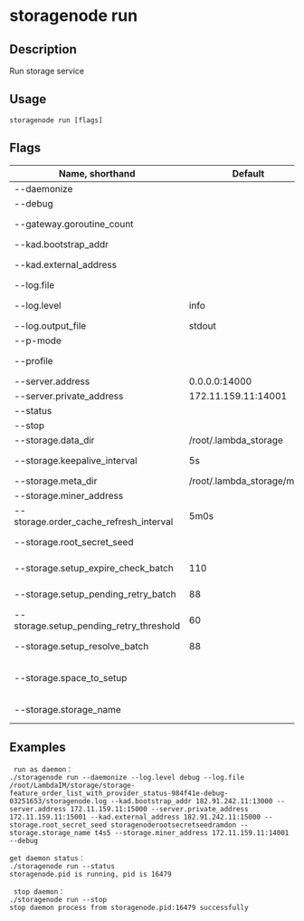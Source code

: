 # storagenode run

## Description

Run storage service

## Usage

```
storagenode run [flags]
```
## Flags

| Name, shorthand| Default   | Description | Required                                                                  |
| --------------- | ----   | -------- | --------------------- 
| --daemonize  |  | run as daemon |
| --debug  |  | run in debug mode |
| --gateway.goroutine_count  |  | storagenode gateway goroutine count |
| --kad.bootstrap_addr  |  | kad bootstrap address |
| --kad.external_address  |  | kad registered address(to other nodes) |
| --log.file  |  | log file path for daemon |
| --log.level  | info | loglevel debug\|info\|warn\|error\|fatal |
| --log.output_file  | stdout | output file of log |
| --p-mode |  | profile mod |
| --profile |  |  profile runtime or background |
| --server.address  | 0.0.0.0:14000 | listen address |
| --server.private_address  | 172.11.159.11:14001 | private listen address |
| --status  | | get daemon status |
| --stop  |  | stop daemon |
| --storage.data_dir   | /root/.lambda_storage | dirs for storage and mining |
| --storage.keepalive_interval  | 5s | local keepalive interval to miner node |
| --storage.meta_dir   | /root/.lambda_storage/meta | dir for meta files |
| --storage.miner_address  |  | minernode address |
| --storage.order_cache_refresh_interval | 5m0s | local order cached refresh interval |
| --storage.root_secret_seed  |  | root secret key for generate apikey |
| --storage.setup_expire_check_batch  | 110 | check expired setup count every interval  |
| --storage.setup_pending_retry_batch  | 88 | retry pending setup count every interval  |
| --storage.setup_pending_retry_threshold  | 60 | retry pending setup maximum times  |
| --storage.setup_resolve_batch  | 88 | resolve setup count every interval |
| --storage.space_to_setup  |  | total space(GB) for mining, if set will ignore/overwrite storage.setup flags |
| --storage.storage_name  |  | storage name to represent current node |


## Examples
```
 run as daemon：
./storagenode run --daemonize --log.level debug --log.file /root/LambdaIM/storage/storage-feature_order_list_with_provider_status-984f41e-debug-03251653/storagenode.log --kad.bootstrap_addr 182.91.242.11:13000 --server.address 172.11.159.11:15000 --server.private_address 172.11.159.11:15001 --kad.external_address 182.91.242.11:15000 --storage.root_secret_seed storagenoderootsecretseedramdon --storage.storage_name t4s5 --storage.miner_address 172.11.159.11:14001 --debug

get daemon status：
./storagenode run --status  
storagenode.pid is running, pid is 16479

 stop daemon：
./storagenode run --stop 
stop daemon process from storagenode.pid:16479 successfully
```
